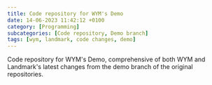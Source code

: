 ```yaml
---
title: Code repository for WYM's Demo
date: 14-06-2023 11:42:12 +0100
category: [Programming]
subcategories: [Code repository, Demo branch]
tags: [wym, landmark, code changes, demo]
---
```


Code repository for WYM's Demo, comprehensive of both WYM and Landmark's latest changes from the demo branch of the original repositories.
